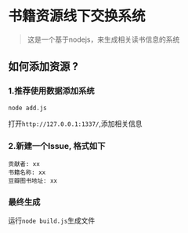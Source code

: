 书籍资源线下交换系统
=========

> 这是一个基于nodejs，来生成相关读书信息的系统

## 如何添加资源 ?

### 1.推荐使用数据添加系统
```
node add.js
```
打开`http://127.0.0.1:1337/`,添加相关信息


### 2.新建一个Issue, 格式如下
```
贡献者: xx
书籍名称: xx
豆瓣图书地址: xx
```
### 最终生成

运行`node build.js`生成文件
